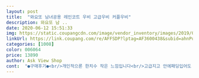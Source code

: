 ```yaml
---
layout: post 
title:  "와요또 남녀공용 레인코트 우비 고급우비 커플우비" 
description: 와요또 남 ..
date: 2020-06-12 15:51:33 
img: https://static.coupangcdn.com/image/vendor_inventory/images/2019/03/05/20/5/20a62326-8cce-4138-b551-0bf719608419.jpg 
linkUrl: https://link.coupang.com/re/AFFSDP?lptag=AF3600438&subid=ahnPublicAsk&pageKey=245347020&itemId=777793907&vendorItemId=4462927018&traceid=V0-113-219551e789d66bbb 
categories: [1008] 
color: 006064 
price: 13890 
author: Ask View Shop 
cont:  "●구매후기●<br/>개인적으론 한치수 작은 느낌입니다<br/>고급지고 안에패딩입어도 들어가요 단,쭈구려앉을때 똑딱이가 풀어질수도 있어요ㅋㅋ<br/>그냥 딱 맞네요<br/>길이는  만족하지만  일부러 한치수 큰거 산건데도<br/>디자인이 슬림하게 나온거 같아요 2XL인데 길이만 보고 샀는데 저한테 맞네요<br/>물튀는거때매 길이 걱정이신분들은 사이즈 크기랑 상관없이 큰거 구매하셔도 될거같아요<br/>바스락 소리가 국민우비보다 소리가 크구요<br/>사진이랑 조금 다른부분이 있긴 하지만 이가격에 디자인 깔끔하게 괜찮은거 같아요<br/>앞가리개가 있었음 더 좋을뻔했네요 ◡̈<br/>제가 167cm 63kg인데 사진처럼 밑에길이 저정도 남구요<br/>첨에 냄새가 좀 나는데 베란다에 몇일 걸어놓으려구요<br/>" 
---
```

